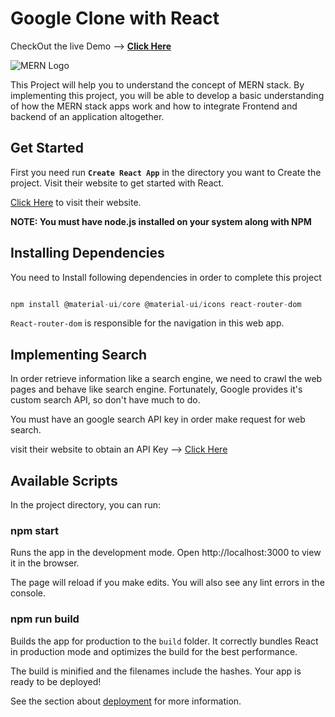 # Google Clone with React

CheckOut the live Demo --> [**Click Here**]()

![MERN Logo](https://storage.googleapis.com/gd-wagtail-prod-assets/original_images/evolving_google_identity_2x1.jpg)

This Project will help you to understand the concept of MERN stack. By implementing this project, you will be able to develop a basic understanding of how the MERN stack apps work and how to integrate Frontend and backend of an application altogether.

## Get Started

First you need run **`Create React App`** in the directory you want to Create the project. Visit their website to get started with React.

[Click Here](https://reactjs.org/) to visit their website.

**NOTE: You must have node.js installed on your system along with NPM**


## Installing Dependencies

You need to Install following dependencies in order to complete this project


```Node.js

npm install @material-ui/core @material-ui/icons react-router-dom

```


`React-router-dom` is responsible for the navigation in this web app.

## Implementing Search

In order retrieve information like a search engine, we need to crawl the web pages and behave like search engine. Fortunately, Google provides it's custom search API, so don't have much to do.

You must have an google search API key in order make request for web search.

visit their website to obtain an API Key --> [Click Here](https://developers.google.com/custom-search/v1/overview)





## Available Scripts

In the project directory, you can run:

### npm start

Runs the app in the development mode.
Open http://localhost:3000 to view it in the browser.

The page will reload if you make edits.
You will also see any lint errors in the console.

### npm run build

Builds the app for production to the `build` folder.
It correctly bundles React in production mode and optimizes the build for the best performance.

The build is minified and the filenames include the hashes.
Your app is ready to be deployed!

See the section about [deployment](https://create-react-app.dev/docs/deployment/) for more information.